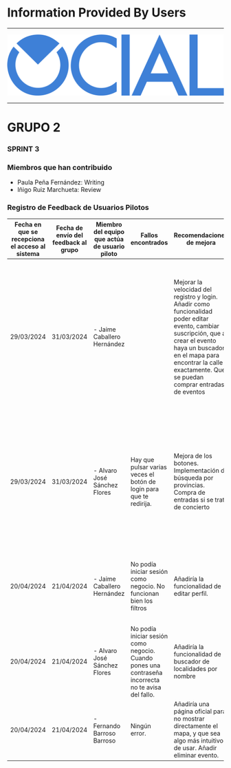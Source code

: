 # Information Provided By Users
---

<MDXLayout>
  <img src="https://github.com/ispp-2324-ocial/KB/blob/main/assets/Texto_Ocial.png?raw=true" alt="Texto_Ocial" className="img-centered img-custom-height" />
</MDXLayout>

---

# GRUPO 2

### SPRINT 3

### Miembros que han contribuido

- Paula Peña Fernández: Writing
- Iñigo Ruiz Marchueta: Review


### Registro de Feedback de Usuarios Pilotos

| Fecha en que se recepciona el acceso al sistema | Fecha de envío del feedback al grupo | Miembro del equipo que actúa de usuario piloto | Fallos encontrados | Recomendaciones de mejora | Otros comentarios |
|------------------------------------------------|----------------------------------------|-----------------------------------------------|---------------------|--------------------------|-------------------|
| 29/03/2024                                     | 31/03/2024                             | - Jaime Caballero Hernández                  |                     | Mejorar la velocidad del registro y login. Añadir como funcionalidad poder editar evento, cambiar suscripción, que al crear el evento haya un buscador en el mapa para encontrar la calle exactamente. Que se puedan comprar entradas de eventos  |      Aplicación muy lenta. Mejorable la experiencia del usuario. Se diferencia de otras aplicaciones. No recomendaría la aplicación. Muy fácil la interacción con el mapa y la creación de eventos. Piensa que ayudaría al negocio a obtener más público.|                 
| 29/03/2024                                     | 31/03/2024                             | - Alvaro José Sánchez Flores                |            Hay que pulsar varias veces el botón de login para que te redirija. | Mejora de los botones. Implementación de búsqueda por provincias. Compra de entradas si se trata de concierto         |        Aplicación poco cómoda, lenta. No se diferencia de otras aplicaciones. Tal vez la recomendaría. Fácil la interacción con el mapa y la creación de eventos. Piensa que ayudaría al negocio a obtener más público.                  |   
| 20/04/2024                                     | 21/04/2024                             | - Jaime Caballero Hernández                  |    No podía iniciar sesión como negocio. No funcionan bien los filtros                 | Añadiría la funcionalidad de editar perfil.   |    Recomendaría la aplicación. Le sería útil la app. Fácil experiencia de uso. Interfaz cómoda, simple y no sobrecargada |                 
|  20/04/2024                                     | 21/04/2024                             | - Alvaro José Sánchez Flores                |           No podía iniciar sesión como negocio. Cuando pones una contraseña incorrecta no te avisa del fallo.  | Añadiría la funcionalidad de buscador de localidades por nombre        |       No recomendaría la aplicación. Le sería útil la app. Fácil experiencia de uso. Mejoraría la interfaz.        |   
|  20/04/2024                                     | 21/04/2024                             | - Fernando Barroso Barroso |           Ningún error.  | Añadiría una página oficial para no mostrar directamente el mapa, y que sea algo más intuitivo de usar. Añadir eliminar evento.     |              |   